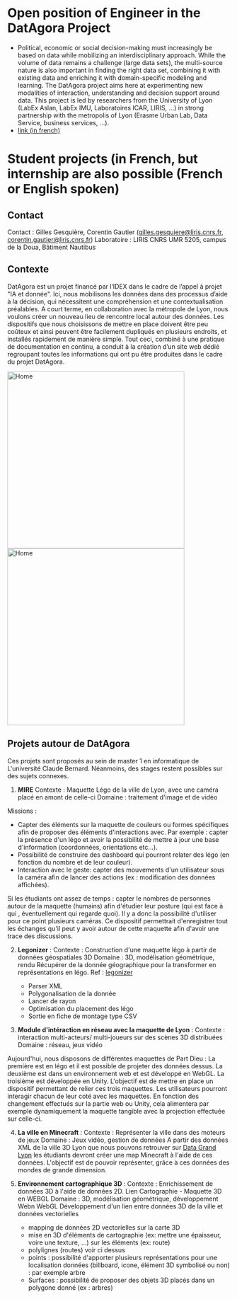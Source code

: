# Open position of Engineer in the DatAgora Project
  * Political, economic or social decision-making must increasingly be based on data while mobilizing an interdisciplinary approach. While the volume of data remains a challenge (large data sets), the multi-source nature is also important in finding the right data set, combining it with existing data and enriching it with domain-specific modeling and learning. The DatAgora project aims here at experimenting new modalities of interaction, understanding and decision support around data. This project is led by researchers from the University of Lyon (LabEx Aslan, LabEx IMU, Laboratoires ICAR, LIRIS, ...) in strong partnership with the metropolis of Lyon (Erasme Urban Lab, Data Service, business services, ...).
  * [link (in french)](UCBL_DatAgora_Profil_IGE_v4.pdf)

# Student projects (in French, but internship are also possible (French or English spoken)

## Contact
Contact : Gilles Gesquière, Corentin Gautier (gilles.gesquiere@liris.cnrs.fr, corentin.gautier@liris.cnrs.fr)
Laboratoire : LIRIS CNRS UMR 5205, campus de la Doua, Bâtiment Nautibus

## Contexte
DatAgora est un projet financé par l’IDEX dans le cadre de l’appel à projet "IA et donnée". Ici, nous mobilisons les données dans des processus d’aide à la décision, qui nécessitent une compréhension et une contextualisation préalables. A court terme, en collaboration avec la métropole de Lyon, nous voulons créer un nouveau lieu de rencontre local autour des données. Les dispositifs que nous choisissons de mettre en place doivent être peu coûteux et ainsi peuvent être facilement dupliqués en plusieurs endroits, et installés rapidement de manière simple. Tout ceci, combiné à une pratique de documentation en continu, a conduit à la création d’un site web dédié regroupant toutes les informations qui ont pu être produites dans le cadre du projet DatAgora.

<p float="left">
<img src="/PartDieuModel/Model1.jpg" alt="Home" width="400"/>
<img src="/PartDieuModel/Model2.jpg" alt="Home" width="400"/>
</p>

## Projets autour de DatAgora
Ces projets sont proposés au sein de master 1 en informatique de L'université Claude Bernard. Néanmoins, des stages restent possibles sur des sujets connexes. 

1.  **MIRE** 
Contexte : Maquette Légo de la ville de Lyon, avec une caméra placé en amont de celle-ci
Domaine : traitement d'image et de vidéo

Missions : 
   * Capter des éléments sur la maquette de couleurs ou formes spécifiques afin de proposer des éléments d'interactions avec. 
Par exemple : capter la présence d'un légo et avoir la possibilité de mettre à jour une base d'information (coordonnées, orientations etc...). 
   * Possibilité de construire des dashboard qui pourront relater des légo (en fonction du nombre et de leur couleur).
   * Interaction avec le geste: capter des mouvements d'un utilisateur sous la caméra afin de lancer des actions (ex : modification des données affichées).

Si les étudiants ont assez de temps : capter le nombres de personnes autour de la maquette (humains) afin d'étudier leur posture (qui est face à qui , éventuellement qui regarde quoi). Il y a donc la possibilité d'utiliser pour ce point plusieurs caméras. Ce dispositif permettrait d'enregistrer tout les échanges qu'il peut y avoir autour de cette maquette afin d'avoir une trace des discussions.

2. **Legonizer** :
Contexte : Construction d'une maquette légo à partir de données géospatiales 3D
Domaine : 3D, modélisation géométrique, rendu 
Récupérer de la donnée géographique pour la transformer en représentations en légo. 
Ref : [legonizer](https://github.com/VCityTeam/DatAgora/tree/master/Lego-city-counter)
    * Parser XML
    * Polygonalisation de la donnée
    * Lancer de rayon
    * Optimisation du placement des légo
    * Sortie en fiche de montage type CSV

3. **Module d'intéraction en réseau avec la maquette de Lyon** :
Contexte : interaction multi-acteurs/ multi-joueurs sur des scènes 3D distribuées
Domaine : réseau, jeux vidéo

Aujourd'hui, nous disposons de différentes maquettes de Part Dieu : La première est en légo et il est possible de projeter des données dessus. La deuxième est dans un environnement web et est développé en WebGL. La troisième est développée en Unity. L'objectif est de mettre en place un dispositif permettant de relier ces trois maquettes. Les utilisateurs pourront interagir chacun de leur coté avec les maquettes. En fonction des changement effectués sur la partie web ou Unity, cela alimentera par exemple dynamiquement la maquette tangible avec la projection effectuée sur celle-ci. 

4. **La ville en Minecraft** :
Contexte : Représenter la ville dans des moteurs de jeux
Domaine : Jeux vidéo, gestion de données
A partir des données XML de la ville 3D Lyon que nous pouvons retrouver sur [Data Grand Lyon](https://data.grandlyon.com/) les étudiants devront créer une map Minecraft à l'aide de ces données. L'objectif est de pouvoir représenter, grâce à ces données des mondes de grande dimension.


5. **Environnement cartographique 3D** :
Contexte : Enrichissement de données 3D à l'aide de données 2D. Lien Cartographie - Maquette 3D en WEBGL
Domaine : 3D, modélisation géométrique, développement Webn WebGL
Développement d'un lien entre données 3D de la ville et données vectorielles
   * mapping de données 2D vectorielles sur la carte 3D
   * mise en 3D d'éléments de cartographie (ex: mettre une épaisseur, voire une texture, ...) sur les éléments (ex: route)
   * polylignes (routes) voir ci dessus
   * points : possibilité d'apporter plusieurs représentations pour une localisation données (billboard, icone, élément 3D symbolisé ou non) : par exemple arbre
   * Surfaces : possibilité de proposer des objets 3D placés dans un polygone donné (ex : arbres)





